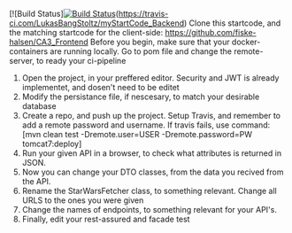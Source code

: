
[![Build Status][![Build Status](https://travis-ci.com/SumitDD/CA2_Eksamen.svg?branch=main)](https://travis-ci.com/SumitDD/CA2_Eksamen)(https://travis-ci.com/LukasBangStoltz/myStartCode_Backend)
Clone this startcode, and the matching startcode for the client-side: https://github.com/fiske-halsen/CA3_Frontend
Before you begin, make sure that your docker-containers are running locally. Go to pom file and change the remote-server, to ready your ci-pipeline



1. Open the project, in your preffered editor. Security and JWT is already implementet, and dosen't need to be editet
2. Modify the persistance file, if nescesary, to match your desirable database
3. Create a repo, and push up the project. Setup Travis, and remember to add a remote password and username. If travis fails, use command: [mvn clean test -Dremote.user=USER -Dremote.password=PW tomcat7:deploy]
4. Run your given API in a browser, to check what attributes is returned in JSON. 
5. Now you can change your DTO classes, from the data you recived from the API.
6. Rename the StarWarsFetcher class, to something relevant. Change all URLS to the ones you were given
7. Change the names of endpoints, to something relevant for your API's.
8. Finally, edit your rest-assured and facade test 
